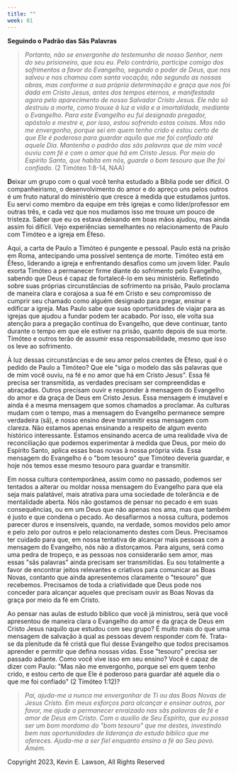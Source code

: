 ```yaml
---
title: ""
week: 01
---
```


**Seguindo o Padrão das Sãs Palavras**

> *Portanto, não se envergonhe do testemunho de nosso Senhor, nem do seu
> prisioneiro, que sou eu. Pelo contrário, participe comigo dos
> sofrimentos a favor do Evangelho, segundo o poder de Deus, que nos
> salvou e nos chamou com santa vocação, não segundo as nossas obras,
> mas conforme a sua própria determinação e graça que nos foi dada em
> Cristo Jesus, antes dos tempos eternos, e manifestada agora pelo
> aparecimento de nosso Salvador Cristo Jesus. Ele não só destruiu a
> morte, como trouxe à luz a vida e a imortalidade, mediante o
> Evangelho. Para este Evangelho eu fui designado pregador, apóstolo e
> mestre e, por isso, estou sofrendo estas coisas. Mas não me
> envergonho, porque sei em quem tenho crido e estou certo de que Ele é
> poderoso para guardar aquilo que me foi confiado até aquele Dia.
> Mantenha o padrão das sãs palavras que de mim você ouviu com fé e com
> o amor que há em Cristo Jesus. Por meio do Espírito Santo, que habita
> em nós, guarde o bom tesouro que lhe foi confiado.* (2 Timóteo 1:8-14,
> NAA)

**D**eixar um grupo com o qual você tenha estudado a Bíblia pode ser
difícil. O companheirismo, o desenvolvimento do amor e do apreço uns
pelos outros é um fruto natural do ministério que cresce à medida que
estudamos juntos. Eu servi como membro da equipe em três igrejas e como
líder/professor em outras três, e cada vez que nos mudamos isso me
trouxe um pouco de tristeza. Saber que eu os estava deixando em boas
mãos ajudou, mas ainda assim foi difícil. Vejo experiências semelhantes
no relacionamento de Paulo com Timóteo e a igreja em Éfeso.

Aqui, a carta de Paulo a Timóteo é pungente e pessoal. Paulo está na
prisão em Roma, antecipando uma possível sentença de morte. Timóteo está
em Éfeso, liderando a igreja e enfrentando desafios como um jovem líder.
Paulo exorta Timóteo a permanecer firme diante do sofrimento pelo
Evangelho, sabendo que Deus é capaz de fortalecê-lo em seu ministério.
Refletindo sobre suas próprias circunstâncias de sofrimento na prisão,
Paulo proclama de maneira clara e corajosa a sua fé em Cristo e seu
compromisso de cumprir seu chamado como alguém designado para pregar,
ensinar e edificar a igreja. Mas Paulo sabe que suas oportunidades de
viajar para as igrejas que ajudou a fundar podem ter acabado. Por isso,
ele volta sua atenção para a pregação contínua do Evangelho, que deve
continuar, tanto durante o tempo em que ele estiver na prisão, quanto
depois de sua morte. Timóteo e outros terão de assumir essa
responsabilidade, mesmo que isso os leve ao sofrimento.

À luz dessas circunstâncias e de seu amor pelos crentes de Éfeso, qual é
o pedido de Paulo a Timóteo? Que ele "siga o modelo das sãs palavras que
de mim você ouviu, na fé e no amor que há em Cristo Jesus". Essa fé
precisa ser transmitida, as verdades precisam ser compreendidas e
abraçadas. Outros precisam ouvir e responder à mensagem do Evangelho do
amor e da graça de Deus em Cristo Jesus. Essa mensagem é imutável e
ainda é a mesma mensagem que somos chamados a proclamar. As culturas
mudam com o tempo, mas a mensagem do Evangelho permanece sempre
verdadeira (sã), e nosso ensino deve transmitir essa mensagem com
clareza. Não estamos apenas ensinando a respeito de algum evento
histórico interessante. Estamos ensinando acerca de uma realidade viva
de reconciliação que podemos experimentar à medida que Deus, por meio do
Espírito Santo, aplica essas boas novas à nossa própria vida. Essa
mensagem do Evangelho é o "bom tesouro" que Timóteo deveria guardar, e
hoje nós temos esse mesmo tesouro para guardar e transmitir.

Em nossa cultura contemporânea, assim como no passado, podemos ser
tentados a alterar ou moldar nossa mensagem do Evangelho para que ela
seja mais palatável, mais atrativa para uma sociedade de tolerância e de
mentalidade aberta. Nós não gostamos de pensar no pecado e em suas
consequências, ou em um Deus que não apenas nos ama, mas que também é
justo e que condena o pecado. Ao desafiarmos a nossa cultura, podemos
parecer duros e insensíveis, quando, na verdade, somos movidos pelo amor
e pelo zelo por outros e pelo relacionamento destes com Deus. Precisamos
ter cuidado para que, em nossa tentativa de alcançar mais pessoas com a
mensagem do Evangelho, nós não a distorçamos. Para alguns, será como uma
pedra de tropeço, e as pessoas nos considerarão sem amor, mas essas "sãs
palavras" ainda precisam ser transmitidas. Eu sou totalmente a favor de
encontrar jeitos relevantes e criativos para comunicar as Boas Novas,
contanto que ainda apresentemos claramente o "tesouro" que recebemos.
Precisamos de toda a criatividade que Deus pode nos conceder para
alcançar aqueles que precisam ouvir as Boas Novas da graça por meio da
fé em Cristo.

Ao pensar nas aulas de estudo bíblico que você já ministrou, será que
você apresentou de maneira clara o Evangelho do amor e da graça de Deus
em Cristo Jesus naquilo que estudou com seu grupo? É muito mais do que
uma mensagem de salvação à qual as pessoas devem responder com fé.
Trata-se da plenitude da fé cristã que flui desse Evangelho que *todos*
precisamos aprender e permitir que defina nossas vidas. Esse "tesouro"
precisa ser passado adiante. Como você vive isso em seu ensino? Você é
capaz de dizer com Paulo: "Mas não me envergonho, porque sei em quem
tenho crido, e estou certo de que Ele é poderoso para guardar até aquele
dia o que me foi confiado" (2 Timóteo 1:12)?

> *Pai, ajuda-me a nunca me envergonhar de Ti ou das Boas Novas de Jesus
> Cristo. Em meus esforços para alcançar e ensinar outros, por favor, me
> ajude a permanecer enraizado nas sãs palavras de fé e amor de Deus em
> Cristo. Com o auxílio de Seu Espírito, que eu possa ser um bom mordomo
> do "bom tesouro" que me destes, investindo bem nas oportunidades de
> liderança do estudo bíblico que me ofereces. Ajuda-me a ser fiel
> enquanto ensino a fé ao Seu povo. Amém.*

Copyright 2023, Kevin E. Lawson, All Rights Reserved
